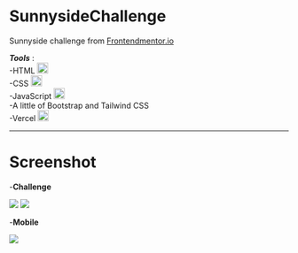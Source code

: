 # SunnysideChallenge
Sunnyside challenge from <a href="https://www.frontendmentor.io/challenges/sunnyside-agency-landing-page-7yVs3B6ef">Frontendmentor.io</a>

<i><b>Tools</b></i> : <br>
  -HTML <img src="https://cdn.pixabay.com/photo/2017/08/05/11/16/logo-2582748_640.png" width="20px" height="20px"> <br>
  -CSS <img src="https://cdn.pixabay.com/photo/2017/08/05/11/16/logo-2582747_1280.png" width="20px" height="20px"> <br>
  -JavaScript <img src="https://cdn.pixabay.com/photo/2015/04/23/17/41/javascript-736400_1280.png" width="20px" height="20px" > <br>
  -A little of Bootstrap and Tailwind CSS <br>
  -Vercel <img src="https://camo.githubusercontent.com/add2c9721e333f0043ac938f3dadbc26a282776e01b95b308fcaba5afaf74ae3/68747470733a2f2f6173736574732e76657263656c2e636f6d2f696d6167652f75706c6f61642f76313538383830353835382f7265706f7369746f726965732f76657263656c2f6c6f676f2e706e67" width="20px" height="20px">
  
 

<hr>

# Screenshot

-<b>Challenge</b>

<img src="https://i.ibb.co/0YgdR0K/desktop-preview.jpg">

<img src="https://i.ibb.co/VxD7qDh/screely-1629884795002.png">

-<b>Mobile</b>

<img src="https://i.ibb.co/dp9z81z/screely-1629884858367.png">
